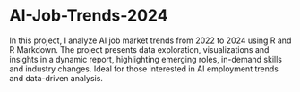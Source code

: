 # AI-Job-Trends-2024
In this project, I analyze AI job market trends from 2022 to 2024 using R and R Markdown. The project presents data exploration, visualizations and insights in a dynamic report, highlighting emerging roles, in-demand skills and industry changes. Ideal for those interested in AI employment trends and data-driven analysis.

